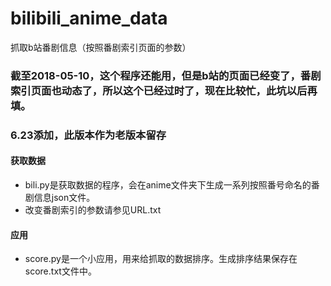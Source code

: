 # bilibili_anime_data
抓取b站番剧信息（按照番剧索引页面的参数）

### 截至2018-05-10，这个程序还能用，但是b站的页面已经变了，番剧索引页面也动态了，所以这个已经过时了，现在比较忙，此坑以后再填。

### 6.23添加，此版本作为老版本留存

#### 获取数据

- bili.py是获取数据的程序，会在anime文件夹下生成一系列按照番号命名的番剧信息json文件。
- 改变番剧索引的参数请参见URL.txt

#### 应用

- score.py是一个小应用，用来给抓取的数据排序。生成排序结果保存在score.txt文件中。
